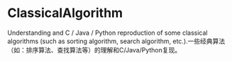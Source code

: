 # ClassicalAlgorithm
Understanding and C / Java / Python reproduction of some classical algorithms (such as sorting algorithm, search algorithm, etc.).一些经典算法（如：排序算法、查找算法等）的理解和C/Java/Python复现。
